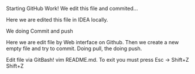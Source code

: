 Starting GitHub Work!
We edit this file and commited...

Here we are edited this file in IDEA locally.

We doing Commit and push

Here we are edit file by Web interface on Github.
Then we create a new empty file and try to commit.
Doing pull, the doing push.


Edit file via GitBash! vim README.md. To exit you must press Esc -> Shift+Z Shift+Z

